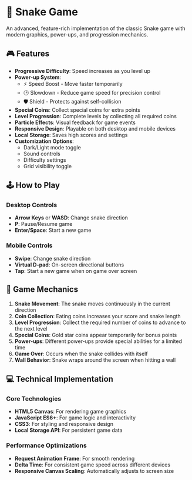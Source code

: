 # 🐍  Snake Game

An advanced, feature-rich implementation of the classic Snake game with modern graphics, power-ups, and progression mechanics.

## 🎮 Features

- **Progressive Difficulty**: Speed increases as you level up
- **Power-up System**:
  - ⚡ Speed Boost - Move faster temporarily
  - 🕒 Slowdown - Reduce game speed for precision control
  - 🛡️ Shield - Protects against self-collision
- **Special Coins**: Collect special coins for extra points
- **Level Progression**: Complete levels by collecting all required coins
- **Particle Effects**: Visual feedback for game events
- **Responsive Design**: Playable on both desktop and mobile devices
- **Local Storage**: Saves high scores and settings
- **Customization Options**:
  - Dark/Light mode toggle
  - Sound controls
  - Difficulty settings
  - Grid visibility toggle

## 🕹️ How to Play

### Desktop Controls
- **Arrow Keys** or **WASD**: Change snake direction
- **P**: Pause/Resume game
- **Enter/Space**: Start a new game

### Mobile Controls
- **Swipe**: Change snake direction
- **Virtual D-pad**: On-screen directional buttons
- **Tap**: Start a new game when on game over screen

## 🚀 Game Mechanics

1. **Snake Movement**: The snake moves continuously in the current direction
2. **Coin Collection**: Eating coins increases your score and snake length
3. **Level Progression**: Collect the required number of coins to advance to the next level
4. **Special Coins**: Gold star coins appear temporarily for bonus points
5. **Power-ups**: Different power-ups provide special abilities for a limited time
6. **Game Over**: Occurs when the snake collides with itself
7. **Wall Behavior**: Snake wraps around the screen when hitting a wall

## 💻 Technical Implementation

### Core Technologies
- **HTML5 Canvas**: For rendering game graphics
- **JavaScript ES6+**: For game logic and interactivity
- **CSS3**: For styling and responsive design
- **Local Storage API**: For persistent game data

### Performance Optimizations
- **Request Animation Frame**: For smooth rendering
- **Delta Time**: For consistent game speed across different devices
- **Responsive Canvas Scaling**: Automatically adjusts to screen size
